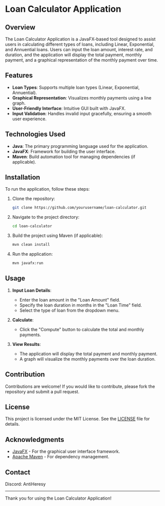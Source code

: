 # Loan Calculator Application

## Overview

The Loan Calculator Application is a JavaFX-based tool designed to assist users in calculating different types of loans, including Linear, Exponential, and Annuential loans. Users can input the loan amount, interest rate, and duration, and the application will display the total payment, monthly payment, and a graphical representation of the monthly payment over time.

## Features

- **Loan Types**: Supports multiple loan types (Linear, Exponential, Annuential).
- **Graphical Representation**: Visualizes monthly payments using a line graph.
- **User-Friendly Interface**: Intuitive GUI built with JavaFX.
- **Input Validation**: Handles invalid input gracefully, ensuring a smooth user experience.

## Technologies Used

- **Java**: The primary programming language used for the application.
- **JavaFX**: Framework for building the user interface.
- **Maven**: Build automation tool for managing dependencies (if applicable).

## Installation

To run the application, follow these steps:

1. Clone the repository:
    ```bash
    git clone https://github.com/yourusername/loan-calculator.git
    ```

2. Navigate to the project directory:
    ```bash
    cd loan-calculator
    ```

3. Build the project using Maven (if applicable):
    ```bash
    mvn clean install
    ```

4. Run the application:
    ```bash
    mvn javafx:run
    ```

## Usage

1. **Input Loan Details**:
   - Enter the loan amount in the "Loan Amount" field.
   - Specify the loan duration in months in the "Loan Time" field.
   - Select the type of loan from the dropdown menu.

2. **Calculate**:
   - Click the "Compute" button to calculate the total and monthly payments.

3. **View Results**:
   - The application will display the total payment and monthly payment.
   - A graph will visualize the monthly payments over the loan duration.

## Contribution

Contributions are welcome! If you would like to contribute, please fork the repository and submit a pull request.

## License

This project is licensed under the MIT License. See the [LICENSE](LICENSE) file for details.

## Acknowledgments

- [JavaFX](https://openjfx.io/) - For the graphical user interface framework.
- [Apache Maven](https://maven.apache.org/) - For dependency management.

## Contact

Discord: AntiHeresy

---

Thank you for using the Loan Calculator Application!
